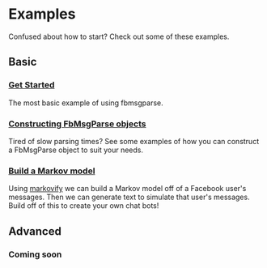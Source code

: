 # Examples
Confused about how to start? Check out some of these examples.

## Basic

### [Get Started](./basic.py)
The most basic example of using fbmsgparse.

### [Constructing FbMsgParse objects](./constructors.py)
Tired of slow parsing times? See some examples of how you can construct a FbMsgParse object to suit your needs.

### [Build a Markov model](./markov.py)
Using [markovify](https://github.com/jsvine/markovify) we can build a Markov model off of a Facebook user's messages. Then we can generate text to simulate that user's messages. Build off of this to create your own chat bots!

## Advanced

### Coming soon
